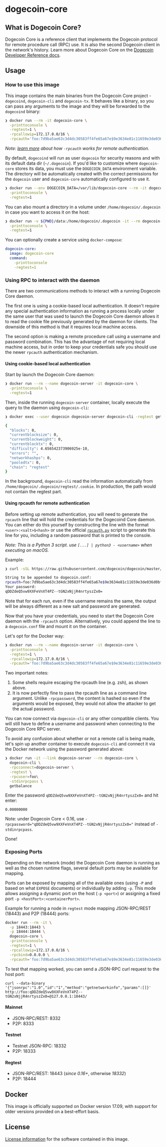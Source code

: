 # dogecoin-core

## What is Dogecoin Core?

Dogecoin Core is a reference client that implements the Dogecoin protocol for remote procedure call (RPC) use. It is also the second Dogecoin client in the network's history. Learn more about Dogecoin Core on the [Dogecoin Developer Reference docs](https://dogecoin.org/en/developer-reference).

## Usage

### How to use this image

This image contains the main binaries from the Dogecoin Core project - `dogecoind`, `dogecoin-cli` and `dogecoin-tx`. It behaves like a binary, so you can pass any arguments to the image and they will be forwarded to the `dogecoind` binary:

```sh
❯ docker run --rm -it dogecoin-core \
  -printtoconsole \
  -regtest=1 \
  -rpcallowip=172.17.0.0/16 \
  -rpcauth='foo:7d9ba5ae63c3d4dc30583ff4fe65a67e$9e3634e81c11659e3de036d0bf88f89cd169c1039e6e09607562d54765c649cc'
```

_Note: [learn more](#using-rpcauth-for-remote-authentication) about how `-rpcauth` works for remote authentication._

By default, `dogecoind` will run as user `dogecoin` for security reasons and with its default data dir (`~/.dogecoin`). If you'd like to customize where `dogecoin-core` stores its data, you must use the `DOGECOIN_DATA` environment variable. The directory will be automatically created with the correct permissions for the `dogecoin` user and `dogecoin-core` automatically configured to use it.

```sh
❯ docker run --env DOGECOIN_DATA=/var/lib/dogecoin-core --rm -it dogecoin-core \
  -printtoconsole \
  -regtest=1
```

You can also mount a directory in a volume under `/home/dogecoin/.dogecoin` in case you want to access it on the host:

```sh
❯ docker run -v ${PWD}/data:/home/dogecoin/.dogecoin -it --rm dogecoin-core \
  -printtoconsole \
  -regtest=1
```

You can optionally create a service using `docker-compose`:

```yml
dogecoin-core:
  image: dogecoin-core
  command:
    -printtoconsole
    -regtest=1
```

### Using RPC to interact with the daemon

There are two communications methods to interact with a running Dogecoin Core daemon.

The first one is using a cookie-based local authentication. It doesn't require any special authentication information as running a process locally under the same user that was used to launch the Dogecoin Core daemon allows it to read the cookie file previously generated by the daemon for clients. The downside of this method is that it requires local machine access.

The second option is making a remote procedure call using a username and password combination. This has the advantage of not requiring local machine access, but in order to keep your credentials safe you should use the newer `rpcauth` authentication mechanism.

#### Using cookie-based local authentication

Start by launch the Dogecoin Core daemon:

```sh
❯ docker run --rm --name dogecoin-server -it dogecoin-core \
  -printtoconsole \
  -regtest=1
```

Then, inside the running `dogecoin-server` container, locally execute the query to the daemon using `dogecoin-cli`:

```sh
❯ docker exec --user dogecoin dogecoin-server dogecoin-cli -regtest getmininginfo

{
  "blocks": 0,
  "currentblocksize": 0,
  "currentblockweight": 0,
  "currentblocktx": 0,
  "difficulty": 4.656542373906925e-10,
  "errors": "",
  "networkhashps": 0,
  "pooledtx": 0,
  "chain": "regtest"
}
```

In the background, `dogecoin-cli` read the information automatically from `/home/dogecoin/.dogecoin/regtest/.cookie`. In production, the path would not contain the regtest part.

#### Using rpcauth for remote authentication

Before setting up remote authentication, you will need to generate the `rpcauth` line that will hold the credentials for the Dogecoind Core daemon. You can either do this yourself by constructing the line with the format `<user>:<salt>$<hash>` or use the official [`rpcauth.py`](https://github.com/dogecoin/dogecoin/blob/master/share/rpcauth/rpcauth.py)  script to generate this line for you, including a random password that is printed to the console.

_Note: This is a Python 3 script. use `[...] | python3 - <username>` when executing on macOS._

Example:

```sh
❯ curl -sSL https://raw.githubusercontent.com/dogecoin/dogecoin/master/share/rpcauth/rpcauth.py | python - <username>

String to be appended to dogecoin.conf:
rpcauth=foo:7d9ba5ae63c3d4dc30583ff4fe65a67e$9e3634e81c11659e3de036d0bf88f89cd169c1039e6e09607562d54765c649cc
Your password:
qDDZdeQ5vw9XXFeVnXT4PZ--tGN2xNjjR4nrtyszZx0=
```

Note that for each run, even if the username remains the same, the output will be always different as a new salt and password are generated.

Now that you have your credentials, you need to start the Dogecoin Core daemon with the `-rpcauth` option. Alternatively, you could append the line to a `dogecoin.conf` file and mount it on the container.

Let's opt for the Docker way:

```sh
❯ docker run --rm --name dogecoin-server -it dogecoin-core \
  -printtoconsole \
  -regtest=1 \
  -rpcallowip=172.17.0.0/16 \
  -rpcauth='foo:7d9ba5ae63c3d4dc30583ff4fe65a67e$9e3634e81c11659e3de036d0bf88f89cd169c1039e6e09607562d54765c649cc'
```

Two important notes:

1. Some shells require escaping the rpcauth line (e.g. zsh), as shown above.
2. It is now perfectly fine to pass the rpcauth line as a command line argument. Unlike `-rpcpassword`, the content is hashed so even if the arguments would be exposed, they would not allow the attacker to get the actual password.

You can now connect via `dogecoin-cli` or any other compatible clients. You will still have to define a username and password when connecting to the Dogecoin Core RPC server.

To avoid any confusion about whether or not a remote call is being made, let's spin up another container to execute `dogecoin-cli` and connect it via the Docker network using the password generated above:

```sh
❯ docker run -it --link dogecoin-server --rm dogecoin-core \
  dogecoin-cli \
  -rpcconnect=dogecoin-server \
  -regtest \
  -rpcuser=foo\
  -stdinrpcpass \
  getbalance
```

Enter the password `qDDZdeQ5vw9XXFeVnXT4PZ--tGN2xNjjR4nrtyszZx0=` and hit enter:

```
0.00000000
```

Note: under Dogecoin Core < 0.16, use `-rpcpassword="qDDZdeQ5vw9XXFeVnXT4PZ--tGN2xNjjR4nrtyszZx0="` instead of `-stdinrpcpass`.

Done!

### Exposing Ports

Depending on the network (mode) the Dogecoin Core daemon is running as well as the chosen runtime flags, several default ports may be available for mapping.

Ports can be exposed by mapping all of the available ones (using `-P` and based on what `EXPOSE` documents) or individually by adding `-p`. This mode allows assigning a dynamic port on the host (`-p <port>`) or assigning a fixed port `-p <hostPort>:<containerPort>`.

Example for running a node in `regtest` mode mapping JSON-RPC/REST (18443) and P2P (18444) ports:

```sh
docker run --rm -it \
  -p 18443:18443 \
  -p 18444:18444 \
  dogecoin-core \
  -printtoconsole \
  -regtest=1 \
  -rpcallowip=172.17.0.0/16 \
  -rpcbind=0.0.0.0 \
  -rpcauth='foo:7d9ba5ae63c3d4dc30583ff4fe65a67e$9e3634e81c11659e3de036d0bf88f89cd169c1039e6e09607562d54765c649cc'
```

To test that mapping worked, you can send a JSON-RPC curl request to the host port:

```
curl --data-binary '{"jsonrpc":"1.0","id":"1","method":"getnetworkinfo","params":[]}' http://foo:qDDZdeQ5vw9XXFeVnXT4PZ--tGN2xNjjR4nrtyszZx0=@127.0.0.1:18443/
```

#### Mainnet

- JSON-RPC/REST: 8332
- P2P: 8333

#### Testnet

- Testnet JSON-RPC: 18332
- P2P: 18333

#### Regtest

- JSON-RPC/REST: 18443 (_since 0.16+_, otherwise _18332_)
- P2P: 18444


## Docker

This image is officially supported on Docker version 17.09, with support for older versions provided on a best-effort basis.

## License

[License information](https://github.com/dogecoin/dogecoin/blob/master/COPYING) for the software contained in this image.
